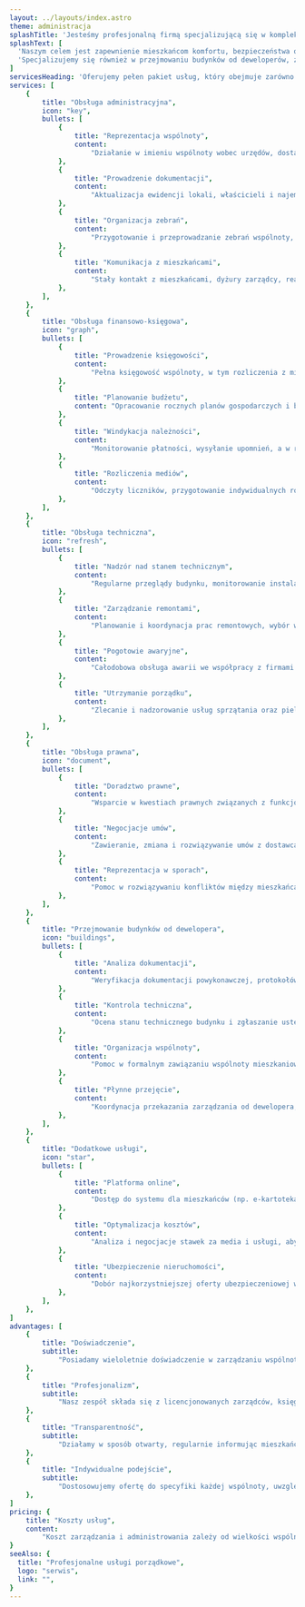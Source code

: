 ```yaml
---
layout: ../layouts/index.astro
theme: administracja
splashTitle: 'Jesteśmy profesjonalną firmą specjalizującą się w kompleksowym zarządzaniu wspólnotami mieszkaniowymi na terenie Łodzi'
splashText: [
  'Naszym celem jest zapewnienie mieszkańcom komfortu, bezpieczeństwa oraz optymalnego funkcjonowania nieruchomości, przy jednoczesnym dbaniu o interesy właścicieli i racjonalne gospodarowanie budżetem wspólnoty.',
  'Specjalizujemy się również w przejmowaniu budynków od deweloperów, zapewniając płynne przejście od etapu budowy do pełnego funkcjonowania wspólnoty.'
]
servicesHeading: 'Oferujemy pełen pakiet usług, który obejmuje zarówno bieżące administrowanie, jak i strategiczne zarządzanie nieruchomością'
services: [
	{
		title: "Obsługa administracyjna",
		icon: "key",
		bullets: [
			{
				title: "Reprezentacja wspólnoty",
				content:
					"Działanie w imieniu wspólnoty wobec urzędów, dostawców mediów, firm zewnętrznych oraz innych instytucji",
			},
			{
				title: "Prowadzenie dokumentacji",
				content:
					"Aktualizacja ewidencji lokali, właścicieli i najemców, archiwizacja dokumentów wspólnoty",
			},
			{
				title: "Organizacja zebrań",
				content:
					"Przygotowanie i przeprowadzanie zebrań wspólnoty, w tym sporządzanie protokołów i uchwał",
			},
			{
				title: "Komunikacja z mieszkańcami",
				content:
					"Stały kontakt z mieszkańcami, dyżury zarządcy, reagowanie na zgłaszane problemy i zapytania",
			},
		],
	},
	{
		title: "Obsługa finansowo-księgowa",
		icon: "graph",
		bullets: [
			{
				title: "Prowadzenie księgowości",
				content:
					"Pełna księgowość wspólnoty, w tym rozliczenia z mieszkańcami i dostawcami",
			},
			{
				title: "Planowanie budżetu",
				content: "Opracowanie rocznych planów gospodarczych i budżetowych",
			},
			{
				title: "Windykacja należności",
				content:
					"Monitorowanie płatności, wysyłanie upomnień, a w razie potrzeby kierowanie spraw do sądu",
			},
			{
				title: "Rozliczenia mediów",
				content:
					"Odczyty liczników, przygotowanie indywidualnych rozliczeń za wodę, ogrzewanie itp.",
			},
		],
	},
	{
		title: "Obsługa techniczna",
		icon: "refresh",
		bullets: [
			{
				title: "Nadzór nad stanem technicznym",
				content:
					"Regularne przeglądy budynku, monitorowanie instalacji (elektrycznych, gazowych, wodno-kanalizacyjnych)",
			},
			{
				title: "Zarządzanie remontami",
				content:
					"Planowanie i koordynacja prac remontowych, wybór wykonawców, nadzór nad realizacją",
			},
			{
				title: "Pogotowie awaryjne",
				content:
					"Całodobowa obsługa awarii we współpracy z firmami serwisowymi",
			},
			{
				title: "Utrzymanie porządku",
				content:
					"Zlecanie i nadzorowanie usług sprzątania oraz pielęgnacji terenów zielonych",
			},
		],
	},
	{
		title: "Obsługa prawna",
		icon: "document",
		bullets: [
			{
				title: "Doradztwo prawne",
				content:
					"Wsparcie w kwestiach prawnych związanych z funkcjonowaniem wspólnoty",
			},
			{
				title: "Negocjacje umów",
				content:
					"Zawieranie, zmiana i rozwiązywanie umów z dostawcami mediów i usługodawcami",
			},
			{
				title: "Reprezentacja w sporach",
				content:
					"Pomoc w rozwiązywaniu konfliktów między mieszkańcami lub z podmiotami zewnętrznymi",
			},
		],
	},
	{
		title: "Przejmowanie budynków od dewelopera",
		icon: "buildings",
		bullets: [
			{
				title: "Analiza dokumentacji",
				content:
					"Weryfikacja dokumentacji powykonawczej, protokołów odbioru i umów z deweloperem",
			},
			{
				title: "Kontrola techniczna",
				content:
					"Ocena stanu technicznego budynku i zgłaszanie usterek do usunięcia w ramach gwarancji deweloperskiej",
			},
			{
				title: "Organizacja wspólnoty",
				content:
					"Pomoc w formalnym zawiązaniu wspólnoty mieszkaniowej, przygotowanie pierwszych zebrań i uchwał",
			},
			{
				title: "Płynne przejęcie",
				content:
					"Koordynacja przekazania zarządzania od dewelopera, w tym przejęcie rozliczeń, mediów i infrastruktury",
			},
		],
	},
	{
		title: "Dodatkowe usługi",
		icon: "star",
		bullets: [
			{
				title: "Platforma online",
				content:
					"Dostęp do systemu dla mieszkańców (np. e-kartoteka) z wglądem w rozliczenia, dokumenty i zgłaszanie usterek",
			},
			{
				title: "Optymalizacja kosztów",
				content:
					"Analiza i negocjacje stawek za media i usługi, aby obniżyć wydatki wspólnoty",
			},
			{
				title: "Ubezpieczenie nieruchomości",
				content:
					"Dobór najkorzystniejszej oferty ubezpieczeniowej we współpracy z brokerami",
			},
		],
	},
]
advantages: [
	{
		title: "Doświadczenie",
		subtitle:
			"Posiadamy wieloletnie doświadczenie w zarządzaniu wspólnotami mieszkaniowymi w Łodzi, w tym w przejmowaniu budynków od deweloperów",
	},
	{
		title: "Profesjonalizm",
		subtitle:
			"Nasz zespół składa się z licencjonowanych zarządców, księgowych i techników z odpowiednimi kwalifikacjami",
	},
	{
		title: "Transparentność",
		subtitle:
			"Działamy w sposób otwarty, regularnie informując mieszkańców o podejmowanych działaniach",
	},
	{
		title: "Indywidualne podejście",
		subtitle:
			"Dostosowujemy ofertę do specyfiki każdej wspólnoty, uwzględniając jej potrzeby i oczekiwania",
	},
]
pricing: {
	title: "Koszty usług",
	content:
		"Koszt zarządzania i administrowania zależy od wielkości wspólnoty (liczby lokali, powierzchni nieruchomości) oraz zakresu wybranych usług. Wycena ostateczna, w tym koszty przejęcia budynku od dewelopera, zostanie przedstawiona po zapoznaniu się z dokumentacją wspólnoty i jej specyfiką.",
}
seeAlso: {
  title: "Profesjonalne usługi porządkowe",
  logo: "serwis",
  link: "",
}
---
```

